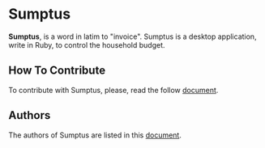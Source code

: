 # Sumptus
**Sumptus**, is a word in latim to "invoice". Sumptus is a desktop application,
write in Ruby, to control the household budget.

## How To Contribute
To contribute with Sumptus, please, read the follow [document][to-contribute].

## Authors
The authors of Sumptus are listed in this [document][to-authors].



[to-contribute]: https://github.com/TomazMartins/sumptus
[to-authors]: https://github.com/TomazMartins/sumptus
